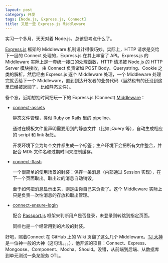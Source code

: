 ```yaml
---
layout: post
category: 开发
tags: [Node.js, Express.js, Connect]
title: 又是一些 Express.js Middleware
---
```


实习一个多月，天天对着 Node.js，总该思考点什么了。

[Express.js](http://expressjs.com) 框架的 Middleware 机制设计得很巧妙。实际上，HTTP 请求是交给下一层的 Connect 处理的，Express.js 在其上丰富了 API。Express.js 的 Middleware 实际上是一套统一接口的处理函数，HTTP 请求被 Node.js 的 HTTP Server 模块接收，由 Connect 负责诸如 POST Body、Querystring、Cookie 之类的解析，然后经由 Express.js 逐个 Middleware 处理，一个 Middleware 处理完就丢给下一个 Middleware，直到到达开发者的业务代码（当然也有的还没到这里已经被返回了，比如静态文件）。

备个忘，近期想抽时间把玩一下的 Express.js (Connect) [Middleware](https://github.com/senchalabs/connect/wiki)：

- [connect-assets](https://github.com/adunkman/connect-assets)

    静态文件管理，类似 Ruby on Rails 里的 pipeline。

    通过在模板文件里声明需要用到的静态文件（比如 jQuery 等），自动生成相应的 script 和 link 标签。

    开发环境下会为每个文件都生成一个标签；生产环境下会把所有文件整合，并配合 MD5 文件名和过期时间来控制缓存。

- [connect-flash](https://github.com/jaredhanson/connect-flash)

    一个很简单的使用场景的封装：保存一条消息（内部通过 Session 实现），在下一个页面取出。取出过的消息自动销毁。

    至于如何把消息显示出来，则是由你自己来负责了。这个 Middleware 实际上只是负责一次性消息的存放和取出管理。

- [connect-ensure-login](https://github.com/jaredhanson/connect-ensure-login)

    配合 [Passport.js](http://passportjs.org) 框架来判断用户是否登录，未登录则转跳到指定页面。

    同样也是一个经常用到的片段的封装。

好吧，照着Connect 在 GitHub 上的 Wiki 页翻了这么几个 Middleware。[TJ 大神](https://github.com/visionmedia)是一位神一般的大神（这句话。。。），他开源的项目：Connect、Express、Mongoose、Component、Mocha、Should。没错，从前端到后端、从数据库到单元测试一条龙服务 OTL。
